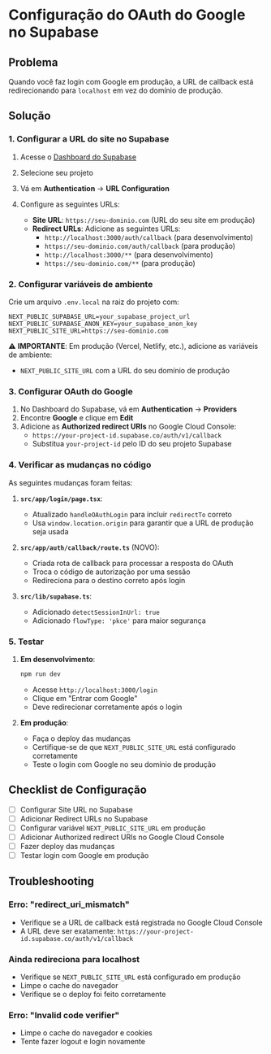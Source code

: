 # Configuração do OAuth do Google no Supabase

## Problema
Quando você faz login com Google em produção, a URL de callback está redirecionando para `localhost` em vez do domínio de produção.

## Solução

### 1. Configurar a URL do site no Supabase

1. Acesse o [Dashboard do Supabase](https://app.supabase.com)
2. Selecione seu projeto
3. Vá em **Authentication** → **URL Configuration**
4. Configure as seguintes URLs:

   - **Site URL**: `https://seu-dominio.com` (URL do seu site em produção)
   - **Redirect URLs**: Adicione as seguintes URLs:
     - `http://localhost:3000/auth/callback` (para desenvolvimento)
     - `https://seu-dominio.com/auth/callback` (para produção)
     - `http://localhost:3000/**` (para desenvolvimento)
     - `https://seu-dominio.com/**` (para produção)

### 2. Configurar variáveis de ambiente

Crie um arquivo `.env.local` na raiz do projeto com:

```env
NEXT_PUBLIC_SUPABASE_URL=your_supabase_project_url
NEXT_PUBLIC_SUPABASE_ANON_KEY=your_supabase_anon_key
NEXT_PUBLIC_SITE_URL=https://seu-dominio.com
```

⚠️ **IMPORTANTE**: Em produção (Vercel, Netlify, etc.), adicione as variáveis de ambiente:
- `NEXT_PUBLIC_SITE_URL` com a URL do seu domínio de produção

### 3. Configurar OAuth do Google

1. No Dashboard do Supabase, vá em **Authentication** → **Providers**
2. Encontre **Google** e clique em **Edit**
3. Adicione as **Authorized redirect URIs** no Google Cloud Console:
   - `https://your-project-id.supabase.co/auth/v1/callback`
   - Substitua `your-project-id` pelo ID do seu projeto Supabase

### 4. Verificar as mudanças no código

As seguintes mudanças foram feitas:

1. **`src/app/login/page.tsx`**:
   - Atualizado `handleOAuthLogin` para incluir `redirectTo` correto
   - Usa `window.location.origin` para garantir que a URL de produção seja usada

2. **`src/app/auth/callback/route.ts`** (NOVO):
   - Criada rota de callback para processar a resposta do OAuth
   - Troca o código de autorização por uma sessão
   - Redireciona para o destino correto após login

3. **`src/lib/supabase.ts`**:
   - Adicionado `detectSessionInUrl: true`
   - Adicionado `flowType: 'pkce'` para maior segurança

### 5. Testar

1. **Em desenvolvimento**:
   ```bash
   npm run dev
   ```
   - Acesse `http://localhost:3000/login`
   - Clique em "Entrar com Google"
   - Deve redirecionar corretamente após o login

2. **Em produção**:
   - Faça o deploy das mudanças
   - Certifique-se de que `NEXT_PUBLIC_SITE_URL` está configurado corretamente
   - Teste o login com Google no seu domínio de produção

## Checklist de Configuração

- [ ] Configurar Site URL no Supabase
- [ ] Adicionar Redirect URLs no Supabase
- [ ] Configurar variável `NEXT_PUBLIC_SITE_URL` em produção
- [ ] Adicionar Authorized redirect URIs no Google Cloud Console
- [ ] Fazer deploy das mudanças
- [ ] Testar login com Google em produção

## Troubleshooting

### Erro: "redirect_uri_mismatch"
- Verifique se a URL de callback está registrada no Google Cloud Console
- A URL deve ser exatamente: `https://your-project-id.supabase.co/auth/v1/callback`

### Ainda redireciona para localhost
- Verifique se `NEXT_PUBLIC_SITE_URL` está configurado em produção
- Limpe o cache do navegador
- Verifique se o deploy foi feito corretamente

### Erro: "Invalid code verifier"
- Limpe o cache do navegador e cookies
- Tente fazer logout e login novamente
